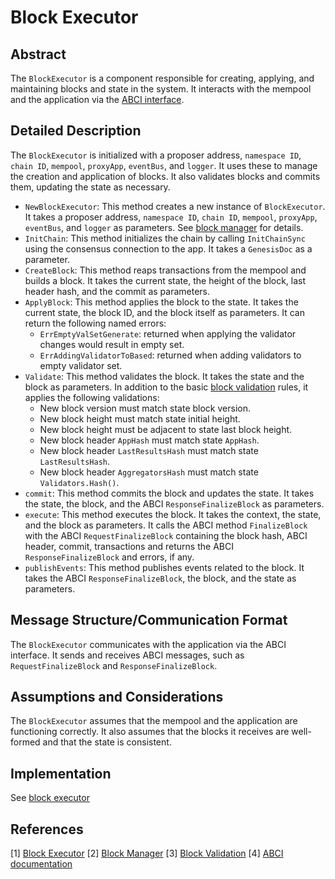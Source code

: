 # Block Executor

## Abstract

The `BlockExecutor` is a component responsible for creating, applying, and maintaining blocks and state in the system. It interacts with the mempool and the application via the [ABCI interface].

## Detailed Description

The `BlockExecutor` is initialized with a proposer address, `namespace ID`, `chain ID`, `mempool`, `proxyApp`, `eventBus`, and `logger`. It uses these to manage the creation and application of blocks. It also validates blocks and commits them, updating the state as necessary.

- `NewBlockExecutor`: This method creates a new instance of `BlockExecutor`. It takes a proposer address, `namespace ID`, `chain ID`, `mempool`, `proxyApp`, `eventBus`, and `logger` as parameters. See [block manager] for details.
- `InitChain`: This method initializes the chain by calling `InitChainSync` using the consensus connection to the app. It takes a `GenesisDoc` as a parameter.
- `CreateBlock`: This method reaps transactions from the mempool and builds a block. It takes the current state, the height of the block, last header hash, and the commit as parameters.
- `ApplyBlock`: This method applies the block to the state. It takes the current state, the block ID, and the block itself as parameters. It can return the following named errors:
  - `ErrEmptyValSetGenerate`: returned when applying the validator changes would result in empty set.
  - `ErrAddingValidatorToBased`: returned when adding validators to empty validator set.
- `Validate`: This method validates the block. It takes the state and the block as parameters. In addition to the basic [block validation] rules, it applies the following validations:
  - New block version must match state block version.
  - New block height must match state initial height.
  - New block height must be adjacent to state last block height.
  - New block header `AppHash` must match state `AppHash`.
  - New block header `LastResultsHash` must match state `LastResultsHash`.
  - New block header `AggregatorsHash` must match state `Validators.Hash()`.
- `commit`: This method commits the block and updates the state. It takes the state, the block, and the ABCI `ResponseFinalizeBlock` as parameters.
- `execute`: This method executes the block. It takes the context, the state, and the block as parameters. It calls the ABCI method `FinalizeBlock` with the ABCI `RequestFinalizeBlock` containing the block hash, ABCI header, commit, transactions and returns the ABCI `ResponseFinalizeBlock` and errors, if any.
- `publishEvents`: This method publishes events related to the block. It takes the ABCI `ResponseFinalizeBlock`, the block, and the state as parameters.

## Message Structure/Communication Format

The `BlockExecutor` communicates with the application via the ABCI interface. It sends and receives ABCI messages, such as `RequestFinalizeBlock` and `ResponseFinalizeBlock`.

## Assumptions and Considerations

The `BlockExecutor` assumes that the mempool and the application are functioning correctly. It also assumes that the blocks it receives are well-formed and that the state is consistent.

## Implementation

See [block executor]

## References

[1] [Block Executor][block executor]
[2] [Block Manager][block manager]
[3] [Block Validation][block validation]
[4] [ABCI documentation][ABCI interface]


[block executor]: https://github.com/rollkit/rollkit/blob/v0.11.x/state/executor.go
[block manager]: https://github.com/rollkit/rollkit/blob/v0.11.x/block/block-manager.md
[block validation]: https://github.com/rollkit/rollkit/blob/v0.11.x/types/block_spec.md
[ABCI interface]: https://github.com/cometbft/cometbft/blob/main/spec/abci/abci%2B%2B_basic_concepts.md
